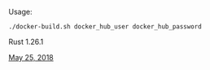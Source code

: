Usage:

`./docker-build.sh docker_hub_user docker_hub_password`

Rust 1.26.1

[May 25, 2018](https://blog.rust-lang.org/2018/05/10/Rust-1.26.html)

